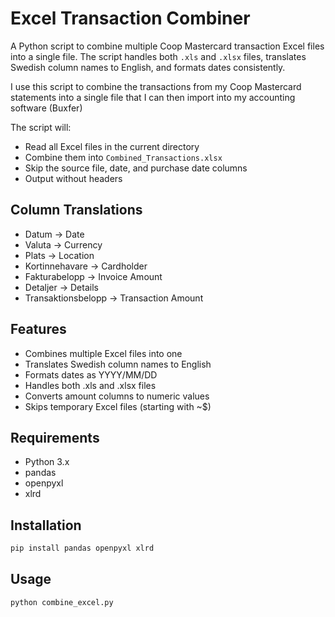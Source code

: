 # Excel Transaction Combiner

A Python script to combine multiple Coop Mastercard transaction Excel files into a single file. The script handles both `.xls` and `.xlsx` files, translates Swedish column names to English, and formats dates consistently.

I use this script to combine the transactions from my Coop Mastercard statements into a single file that I can then import into my accounting software (Buxfer)

The script will:

- Read all Excel files in the current directory
- Combine them into `Combined_Transactions.xlsx`
- Skip the source file, date, and purchase date columns
- Output without headers

## Column Translations

- Datum → Date
- Valuta → Currency
- Plats → Location
- Kortinnehavare → Cardholder
- Fakturabelopp → Invoice Amount
- Detaljer → Details
- Transaktionsbelopp → Transaction Amount

## Features

- Combines multiple Excel files into one
- Translates Swedish column names to English
- Formats dates as YYYY/MM/DD
- Handles both .xls and .xlsx files
- Converts amount columns to numeric values
- Skips temporary Excel files (starting with ~$)

## Requirements

- Python 3.x
- pandas
- openpyxl
- xlrd

## Installation

```bash
pip install pandas openpyxl xlrd
```

## Usage

```bash
python combine_excel.py
```
